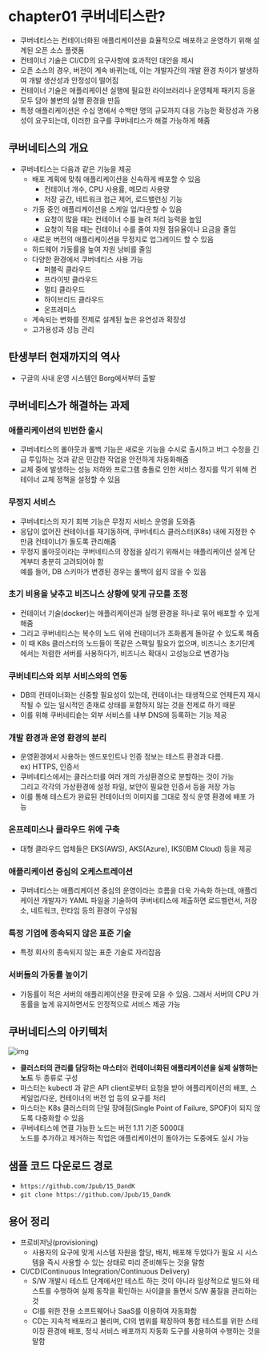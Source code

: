 # chapter01 쿠버네티스란?
- 쿠버네티스는 컨테이너화된 애플리케이션을 효율적으로 배포하고 운영하기 위해 설계된 오픈 소스 플랫폼
- 컨테이너 기술은 CI/CD의 요구사항에 효과적인 대안을 제시
- 오픈 소스의 경우, 버전이 계속 바뀌는데, 이는 개발자간의 개발 환경 차이가 발생하여 개발 생산성과 안정성이 떨어짐
- 컨테이너 기술은 애플리케이션 실행에 필요한 라이브러리나 운영체제 패키지 등을 모두 담아 불변의 실행 환경을 만듬
- 특정 애플리케이션은 수십 명에서 수백만 명의 규모까지 대응 가능한 확장성과 가용성이 요구되는데, 이러한 요구를 쿠버네티스가 해결 가능하게 해줌

## 쿠버네티스의 개요
- 쿠버네티스는 다음과 같은 기능을 제공
  - 배포 계획에 맞춰 애플리케이션을 신속하게 배포할 수 있음  
    - 컨테이너 개수, CPU 사용률, 메모리 사용량
    - 저장 공간, 네트워크 접근 제어, 로드밸런싱 기능  
  - 가동 중인 애플리케이션을 스케일 업/다운할 수 있음
    - 요청이 많을 때는 컨테이너 수를 늘려 처리 능력을 높임
    - 요청이 적을 때는 컨테이너 수를 줄여 자원 점유율이나 요금을 줄임 
  - 새로운 버전의 애플리케이션을 무정지로 업그레이드 할 수 있음
  - 하드웨어 가동률을 높여 자원 낭비를 줄임  
  - 다양한 환경에서 쿠버네티스 사용 가능
    - 퍼블릭 클라우드
    - 프라이빗 클라우드
    - 멀티 클라우드
    - 하이브리드 클라우드
    - 온프레미스
  - 계속되는 변화를 전제로 설계된 높은 유연성과 확장성 
  - 고가용성과 성능 관리
 
## 탄생부터 현재까지의 역사
- 구글의 사내 운영 시스템인 Borg에서부터 출발

## 쿠버네티스가 해결하는 과제
### 애플리케이션의 빈번한 출시
- 쿠버네티스의 롤아웃과 롤백 기능은 새로운 기능을 수시로 출시하고 버그 수정을 긴급 투입하는 것과 같은 민감한 작업을 안전하게 자동화해줌
- 교체 중에 발생하는 성능 저하와 프로그램 충돌로 인한 서비스 정지를 막기 위해 컨테이너 교체 정책을 설정할 수 있음 


### 무정지 서비스
- 쿠버네티스의 자기 회복 기능은 무정지 서비스 운영을 도와줌
- 응답이 없어진 컨테이너를 재기동하며, 쿠버네티스 클러스터(K8s) 내에 지정한 수만큼 컨테이너가 돌도록 관리해줌
- 무정지 롤아웃이라는 쿠버네티스의 장점을 살리기 위해서는 애플리케이션 설계 단계부터 충분히 고려되어야 함  
예를 들어, DB 스키마가 변경된 경우는 롤백이 쉽지 않을 수 있음

### 초기 비용을 낮추고 비즈니스 상황에 맞게 규모를 조정
- 컨테이너 기술(docker)는 애플리케이션과 실행 환경을 하나로 묶어 배포할 수 있게 해줌
- 그리고 쿠버네티스는 복수의 노드 위에 컨테이너가 조화롭게 돌아갈 수 있도록 해줌
- 이 때 K8s 클러스터의 노드들이 똑같은 스팩일 필요가 없으며, 비즈니스 초기단계에서는 저렴한 서버를 사용하다가, 비즈니스 확대시 고성능으로 변경가능

### 쿠버네티스와 외부 서비스와의 연동
- DB의 컨테이너화는 신중할 필요성이 있는데, 컨테이너는 태생적으로 언제든지 재시작될 수 있는 일시적인 존재로 상태를 포함하지 않는 것을 전제로 하기 때문
- 이를 위해 쿠버네티슽는 외부 서비스를 내부 DNS에 등록하는 기능 제공

### 개발 환경과 운영 환경의 분리
- 운영환경에서 사용하는 엔드포인트나 인증 정보는 테스트 환경과 다름.  
  ex) HTTPS, 인증서
- 쿠버네티스에서는 클러스터를 여러 개의 가상환경으로 분할하는 것이 가능  
  그리고 각각의 가상환경에 설정 파일, 보안이 필요한 인증서 등을 저장 가능
- 이를 통해 테스트가 완료된 컨테이너의 이미지를 그대로 정식 운영 환경에 배포 가능

### 온프레미스나 클라우드 위에 구축
- 대형 클라우드 업체들은 EKS(AWS), AKS(Azure), IKS(IBM Cloud) 등을 제공

### 애플리케이션 중심의 오케스트레이션
- 쿠버네티스는 애플리케이션 중심의 운영이라는 흐름을 더욱 가속화 하는데, 애플리케이션 개발자가 YAML 파일을 기술하여 쿠버네티스에 제출하면 로드벨런서, 저장소, 네트워크, 런타임 등의 환경이 구성됨

### 특정 기업에 종속되지 않은 표준 기술
- 특정 회사의 종속되지 않는 표준 기술로 자리잡음

### 서버들의 가동률 높이기
- 가동률이 적은 서버의 애플리케이션을 한곳에 모을 수 있음. 그래서 서버의 CPU 가동률을 높게 유지하면서도 안정적으로 서비스 제공 가능

## 쿠버네티스의 아키텍처 
![img](https://github.com/koni114/TIL/docker/blob/master/img/docker_01.png)

- <b>클러스터의 관리를 담당하는 마스터</b>와 <b>컨테이너화된 애플리케이션을 실제 실행하는 노드</b> 두 종류로 구성
- 마스터는 kubectl 과 같은 API client로부터 요청을 받아 애플리케이션의 배포, 스케일업/다운, 컨테이너의 버전 업 등의 요구를 처리
- 마스터는 K8s 클러스터의 단일 장애점(Single Point of Failure, SPOF)이 되지 않도록 다중화할 수 있음
- 쿠버네티스에 연결 가능한 노드는 버전 1.11 기준 5000대  
  노드를 추가하고 제거하는 작업은 애플리케이션이 돌아가는 도중에도 실시 가능


## 샘플 코드 다운로드 경로
- `https://github.com/Jpub/15_DandK`
- `git clone https://github.com/Jpub/15_Dandk`
 
## 용어 정리
- 프로비저닝(provisioning)  
  - 사용자의 요구에 맞게 시스템 자원을 할당, 배치, 배포해 두었다가 필요 시 시스템을 즉시 사용할 수 있는 상태로 미리 준비해두는 것을 말함
- CI/CD(Continuous Integration/Continuous Delivery)
  - S/W 개발시 테스트 단계에서만 테스트 하는 것이 아니라 일상적으로 빌드와 테스트를 수행하여 실제 동작을 확인하는 사이클을 돌면서 S/W 품질을 관리하는 것
  - CI를 위한 전용 소프트웨어나 SaaS를 이용하여 자동화함
  - CD는 지속적 배포라고 불리며, CI의 범위를 확장하여 통합 테스트를 위한 스테이징 환경에 배포, 정식 서비스 배포까지 자동화 도구를 사용하여 수행하는 것을 말함